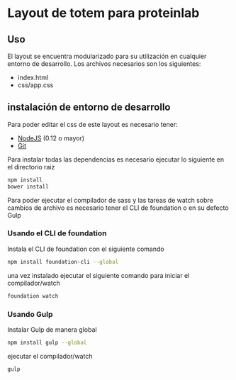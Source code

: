 # Layout de totem para proteinlab

## Uso
El layout se encuentra modularizado para su utilización en cualquier entorno de desarrollo.
Los archivos necesarios son los siguientes:
* index.html 
* css/app.css

## instalación de entorno de desarrollo

Para poder editar el css de este layout es necesario tener:

- [NodeJS](https://nodejs.org/en/) (0.12 o mayor)
- [Git](https://git-scm.com/)

Para instalar todas las dependencias es necesario ejecutar lo siguiente en el directorio raiz

```bash
npm install
bower install
```

Para poder ejecutar el compilador de sass y las tareas de watch sobre cambios de archivo es necesario tener el CLI de foundation o en su defecto Gulp

### Usando el CLI de foundation

Instala el CLI de foundation con el siguiente comando

```bash
npm install foundation-cli --global
```

una vez instalado ejecutar el siguiente comando para iniciar el compilador/watch

```bash
foundation watch
```

### Usando Gulp

Instalar Gulp de manera global 

```bash
npm install gulp --global
```

ejecutar el compilador/watch

```bash
gulp
```
